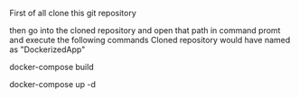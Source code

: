 First of all clone this git repository 

then go into the cloned repository and open that path in command promt and execute the following commands
Cloned repository would have named as "DockerizedApp"


docker-compose build




docker-compose up -d
